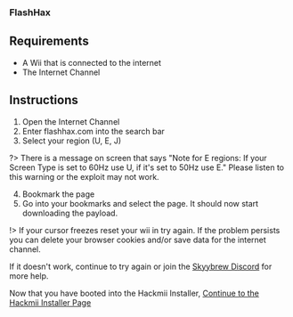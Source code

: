 ### FlashHax

## Requirements
- A Wii that is connected to the internet
- The Internet Channel

## Instructions
1. Open the Internet Channel
2. Enter flashhax.com into the search bar
3. Select your region (U, E, J)

?> There is a message on screen that says "Note for E regions: If your Screen Type is set to 60Hz use U, if it's set to 50Hz use E." Please listen to this warning or the exploit may not work.

4. Bookmark the page
5. Go into your bookmarks and select the page. It should now start downloading the payload.

!> If your cursor freezes reset your wii in try again. If the problem persists you can delete your browser cookies and/or save data for the internet channel.

If it doesn't work, continue to try again or join the [Skyybrew Discord](https://discord.gg/k5z4S83x8S) for more help.

Now that you have booted into the Hackmii Installer, [Continue to the Hackmii Installer Page](/hackmii-installer)

